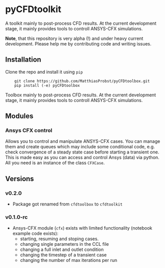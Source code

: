 # pyCFDtoolkit

A toolkit mainly to post-process CFD results. At the current development stage,
it mainly provides tools to controll ANSYS-CFX simulations.

**Note**, that this repository is very alpha (!) and under heavy current development. Please 
help me by contributing code and writing issues.

## Installation
Clone the repo and install it using `pip`
```
    git clone https://github.com/MatthiasProbst/pyCFDtoolbox.git
    pip install (-e) pyCFDtoolbox
```
Toolbox mainly to post-process CFD results. At the current development stage, it mainly provides tools to controll
ANSYS-CFX simulations.

## Modules
### Ansys CFX control
Allows you to control and manipulate ANSYS-CFX cases. You can manage them 
and create queues which may include some conditional code, e.g. check convergence of 
a steady state case before starting a transient one. This is made easy as you can access and 
control Ansys (data) via python. All you need is an instance of the class `CFXCase`.

## Versions

### v0.2.0
  - Package got renamed from `cfdtoolbox` to `cfdtoolkit`
### v0.1.0-rc
  - Ansys-CFX module (`cfx`) exists with limited functionality (notebook example code exists):
    - starting, resuming and stoping cases.
    - changing single parameters in the CCL file
    - changing a full inlet and outlet condition
    - changing the timestep of a transient case
    - changing the number of max iterations per run